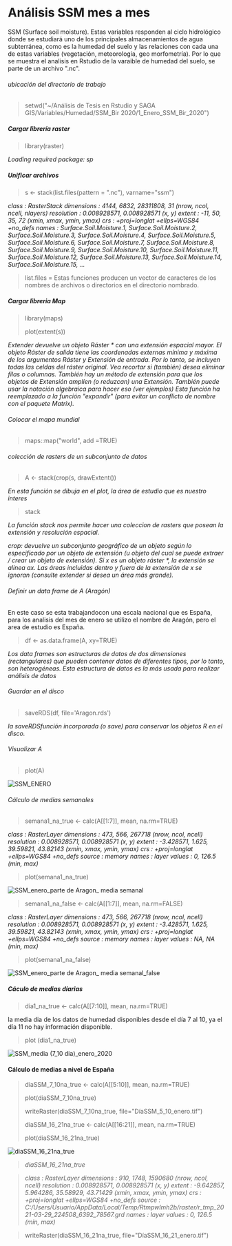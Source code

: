 # Análisis SSM mes a mes
SSM (Surface soil moisture). Estas variables responden al ciclo hidrológico donde se estudiará uno de los principales almacenamientos de agua subterránea, como es la humedad del suelo y las relaciones con cada una de estas variables (vegetación, meteorología, geo morfometría). Por lo que se muestra el analisis en Rstudio de la varaible de humedad del suelo, se parte de un archivo ".nc". 

###### ubicación del directorio de trabajo

> setwd("~/Análisis de Tesis en Rstudio y SAGA GIS/Variables/Humedad/SSM_Bir  2020/1_Enero_SSM_Bir_2020")
>
##### Cargar librería raster
> library(raster)
> 
 _Loading required package: sp_
 
 ##### Unificar archivos

 > s <- stack(list.files(pattern = ".nc"), varname="ssm")
 

 _class      : RasterStack 
dimensions : 4144, 6832, 28311808, 31  (nrow, ncol, ncell, nlayers)
resolution : 0.008928571, 0.008928571  (x, y)
extent     : -11, 50, 35, 72  (xmin, xmax, ymin, ymax)
crs        : +proj=longlat +ellps=WGS84 +no_defs 
names      : Surface.Soil.Moisture.1, Surface.Soil.Moisture.2, Surface.Soil.Moisture.3, Surface.Soil.Moisture.4, Surface.Soil.Moisture.5, Surface.Soil.Moisture.6, Surface.Soil.Moisture.7, Surface.Soil.Moisture.8, Surface.Soil.Moisture.9, Surface.Soil.Moisture.10, Surface.Soil.Moisture.11, Surface.Soil.Moisture.12, Surface.Soil.Moisture.13, Surface.Soil.Moisture.14, Surface.Soil.Moisture.15, ..._

> list.files = Estas funciones producen un vector de caracteres de los nombres de archivos o directorios en el directorio nombrado.


##### Cargar libreria Map

> library(maps)
>
> plot(extent(s))
> 
 _Extender devuelve un objeto Ráster * con una extensión espacial mayor. El objeto Ráster de salida tiene las coordenadas externas mínima y máxima de los argumentos Ráster y Extensión de entrada. Por lo tanto, se incluyen todas las celdas del ráster original. Vea recortar si (también) desea eliminar filas o columnas. También hay un método de extensión para que los objetos de Extensión amplíen (o reduzcan) una Extensión. También puede usar la notación algebraica para hacer eso (ver ejemplos) Esta función ha reemplazado a la función "expandir" (para evitar un conflicto de nombre con el paquete Matrix)._

###### Colocar el mapa mundial

> maps::map("world", add =TRUE)


###### colección de rasters de un subconjunto de datos

> A <- stack(crop(s, drawExtent())
> 
_En esta función se dibuja en el plot, la área de estudio que es nuestro interes_ 

> stack 
> 
 _La función stack nos permite hacer una coleccion de rasters que posean la extensión y resolución espacial._
> 
_crop: devuelve un subconjunto geográfico de un objeto según lo especificado por un objeto de extensión (u objeto del cual se puede extraer / crear un objeto de extensión). Si x es un objeto ráster *, la extensión se alinea ax. Las áreas incluidas dentro y fuera de la extensión de x se ignoran (consulte extender si desea un área más grande)._    
> 

###### Definir un data frame de A (Aragón)

En este caso se esta trabajandocon una escala nacional que es España, para los analisis del mes de enero se utilizo el nombre de Aragón, pero el area de estudio es España.

>df <- as.data.frame(A, xy=TRUE)
>
_Los data frames son estructuras de datos de dos dimensiones (rectangulares) que pueden contener datos de diferentes tipos, por lo tanto, son heterogéneas. Esta estructura de datos es la más usada para realizar análisis de datos_

###### Guardar en el disco
>saveRDS(df, file='Aragon.rds')
>
 _la saveRDSfunción incorporada (o save) para conservar los objetos R en el disco._
 
###### Visualizar A

> plot(A)
> 
![SSM_ENERO](https://user-images.githubusercontent.com/78845785/112160699-b5954980-8bea-11eb-915c-0511dcf8c5b8.JPG)

###### Cálculo de medias semanales

> semana1_na_true <- calc(A[[1:7]], mean, na.rm=TRUE)
> 
 _class      : RasterLayer 
dimensions : 473, 566, 267718  (nrow, ncol, ncell)
resolution : 0.008928571, 0.008928571  (x, y)
extent     : -3.428571, 1.625, 39.59821, 43.82143  (xmin, xmax, ymin, ymax)
crs        : +proj=longlat +ellps=WGS84 +no_defs 
source     : memory
names      : layer 
values     : 0, 126.5  (min, max)_

> plot(semana1_na_true)
>
![SSM_enero_parte de Aragon_ media semanal](https://user-images.githubusercontent.com/78845785/112161131-1e7cc180-8beb-11eb-846a-d16553e7ec53.JPG)

> semana1_na_false <- calc(A[[1:7]], mean, na.rm=FALSE)
> 
 _class      : RasterLayer 
dimensions : 473, 566, 267718  (nrow, ncol, ncell)
resolution : 0.008928571, 0.008928571  (x, y)
extent     : -3.428571, 1.625, 39.59821, 43.82143  (xmin, xmax, ymin, ymax)
crs        : +proj=longlat +ellps=WGS84 +no_defs 
source     : memory
names      : layer 
values     : NA, NA  (min, max)_

> plot(semana1_na_false)

 ![SSM_enero_parte de Aragon_ media semanal_false](https://user-images.githubusercontent.com/78845785/112163622-803e2b00-8bed-11eb-9e88-e3ae9a342a61.JPG)
  
##### Cáculo de medias díarias 
> dia1_na_true <- calc(A[[7:10]], mean, na.rm=TRUE)
> 
la media dia de los datos de humedad disponibles desde el día 7 al 10, ya el día 11 no hay información disponible.

> plot (dia1_na_true)

![SSM_media (7_10 dia)_enero_2020](https://user-images.githubusercontent.com/78845785/112344714-aaaee780-8cc4-11eb-95d2-248a85af7771.JPG)

#### Cálculo de medias a nivel de España

> diaSSM_7_10na_true <- calc(A[[5:10]], mean, na.rm=TRUE)
> 
> plot(diaSSM_7_10na_true)
> 
> writeRaster(diaSSM_7_10na_true, file="DíaSSM_5_10_enero.tif")
> 
> diaSSM_16_21na_true <- calc(A[[16:21]], mean, na.rm=TRUE)
> 
> plot(diaSSM_16_21na_true)
> 
![diaSSM_16_21na_true](https://user-images.githubusercontent.com/78845785/112898518-353a8100-90e1-11eb-8e36-3b4ef2f90117.JPG)

> _diaSSM_16_21na_true_

> _class      : RasterLayer 
dimensions : 910, 1748, 1590680  (nrow, ncol, ncell)
resolution : 0.008928571, 0.008928571  (x, y)
extent     : -9.642857, 5.964286, 35.58929, 43.71429  (xmin, xmax, ymin, ymax)
crs        : +proj=longlat +ellps=WGS84 +no_defs 
source     : C:/Users/Usuario/AppData/Local/Temp/Rtmpwlmh2b/raster/r_tmp_2021-03-29_224508_6392_78567.grd 
names      : layer 
values     : 0, 126.5  (min, max)_



> writeRaster(diaSSM_16_21na_true, file="DíaSSM_16_21_enero.tif")
